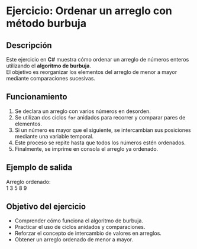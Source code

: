 # Ejercicio: Ordenar un arreglo con método burbuja

## Descripción
Este ejercicio en **C#** muestra cómo ordenar un arreglo de números enteros utilizando el **algoritmo de burbuja**.  
El objetivo es reorganizar los elementos del arreglo de menor a mayor mediante comparaciones sucesivas.

## Funcionamiento
1. Se declara un arreglo con varios números en desorden.  
2. Se utilizan dos ciclos `for` anidados para recorrer y comparar pares de elementos.  
3. Si un número es mayor que el siguiente, se intercambian sus posiciones mediante una variable temporal.  
4. Este proceso se repite hasta que todos los números estén ordenados.  
5. Finalmente, se imprime en consola el arreglo ya ordenado.  

## Ejemplo de salida
Arreglo ordenado:  
1 3 5 8 9  

## Objetivo del ejercicio
- Comprender cómo funciona el algoritmo de burbuja.  
- Practicar el uso de ciclos anidados y comparaciones.  
- Reforzar el concepto de intercambio de valores en arreglos.  
- Obtener un arreglo ordenado de menor a mayor.  
